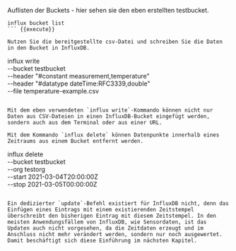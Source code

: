 Auflisten der Buckets - hier sehen sie den eben erstellten testbucket.

```
influx bucket list
``` {{execute}}

Nutzen Sie die bereitgestellte csv-Datei und schreiben Sie die Daten in den Bucket in InfluxDB.

```
influx write \
    --bucket testbucket \
    --header "#constant measurement,temperature" \
    --header "#datatype dateTime:RFC3339,double" \
    --file temperature-example.csv
```{{execute}}

Mit dem eben verwendeten `influx write`-Kommando können nicht nur Daten aus CSV-Dateien in einen InfluxDB-Bucket eingefügt werden, sondern auch aus dem Terminal oder aus einer URL.

Mit dem Kommando `influx delete` können Datenpunkte innerhalb eines Zeitraums aus einem Bucket entfernt werden.

```
influx delete \
    --bucket testbucket \
    --org testorg \
    --start 2021-03-04T20:00:00Z \
    --stop 2021-03-05T00:00:00Z
```{{execute}}

Ein dedizierter `update`-Befehl existiert für InfluxDB nicht, denn das Einfügen eines Eintrags mit einem existierenden Zeitstempel überschreibt den bisherigen Eintrag mit diesem Zeitstempel. In den meisten Anwendungsfällem von InfluxDB, wie Sensordaten, ist das Updaten auch nicht vorgesehen, da die Zeitdaten erzeugt und im Anschluss nicht mehr verändert werden, sondern nur noch ausgewertet. Damit beschäftigt sich diese Einführung im nächsten Kapitel.